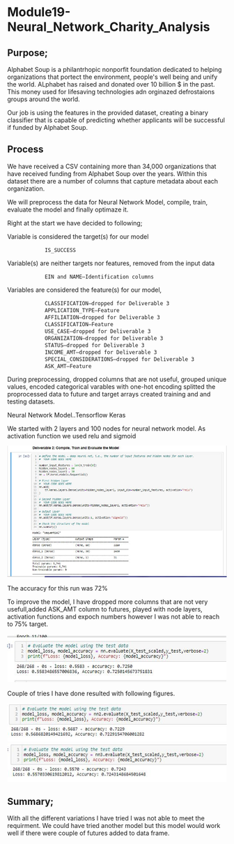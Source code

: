 # Module19-Neural_Network_Charity_Analysis

## Purpose;
Alphabet Soup is a philantrhopic nonporfit foundation dedicated to helping organizations that portect the environment, people's well being and unify the world. ALphabet has raised and donated over 10 billion $ in the past. This money used for lifesaving technologies adn orginazed defrostaions groups around the world. 

Our job is using the features in the provided dataset, creating a binary classifier that is capable of predicting whether applicants will be successful if funded by Alphabet Soup.

## Process
We have received a CSV containing more than 34,000 organizations that have received funding from Alphabet Soup over the years. Within this dataset there are a number of columns that capture metadata about each organization.  



We will preprocess the data for Neural Network Model, compile, train, evaluate the model and finally optimaze it. 

Right at the start we have decided to following;

Variable is considered the target(s) for our model

                IS_SUCCESS

Variable(s) are neither targets nor features, removed from the input data

                EIN and NAME—Identification columns
                

Variables are considered the feature(s) for our model,
                
                CLASSIFICATION—dropped for Deliverable 3
                APPLICATION_TYPE—Feature
                AFFILIATION—dropped for Deliverable 3
                CLASSIFICATION—Feature
                USE_CASE—dropped for Deliverable 3
                ORGANIZATION—dropped for Deliverable 3
                STATUS—dropped for Deliverable 3
                INCOME_AMT—dropped for Deliverable 3
                SPECIAL_CONSIDERATIONS—dropped for Deliverable 3
                ASK_AMT—Feature

During preprocessing, 
                dropped columns that are not useful, 
                grouped unique values, 
                encoded categorical varables with 
                one-hot encoding
                splitted the proprocessed data to future and target arrays
                created training and and testing datasets.
            
Neural Network Model..Tensorflow Keras

We started with  2 layers and 100 nodes for neural network model. As activation function we used relu and sigmoid

![](https://github.com/4renginy/Module19-Neural_Network_Charity_Analysis/blob/main/pic1.JPG)

The accuracy for this run was 72%

To improve the model, I have dropped more columns that are not very usefull,added ASK_AMT column to futures, played with node layers, activation functions and expoch numbers however I was not able to reach to 75% target.

![](https://github.com/4renginy/Module19-Neural_Network_Charity_Analysis/blob/main/pic2.JPG)

Couple of tries I have done resulted with following figures.

![](https://github.com/4renginy/Module19-Neural_Network_Charity_Analysis/blob/main/pic3.JPG)
![](https://github.com/4renginy/Module19-Neural_Network_Charity_Analysis/blob/main/pic4.JPG)

## Summary;
With all the different variations I have tried I was not able to meet the requirment. We could have tried another model but this model would work well if there were couple of futures added to data frame. 





